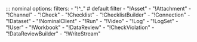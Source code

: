 ::: nominal
    options:
      filters:
      - "!^_" # default filter
      - "!Asset"
      - "!Attachment"
      - "!Channel"
      - "!Check"
      - "!Checklist"
      - "!ChecklistBuilder"
      - "!Connection"
      - "!Dataset"
      - "!NominalClient"
      - "!Run"
      - "!Video"
      - "!Log"
      - "!LogSet"
      - "!User"
      - "!Workbook"
      - "!DataReview"
      - "!CheckViolation"
      - "!DataReviewBuilder"
      - "!WriteStream"

<!--
  Eventually we can use `summary` over `filters` when it moves from Sponsors only to GA:
  https://mkdocstrings.github.io/python/usage/configuration/members/#summary
-->
